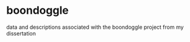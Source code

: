 boondoggle
==========

data and descriptions associated with the boondoggle project from my dissertation
